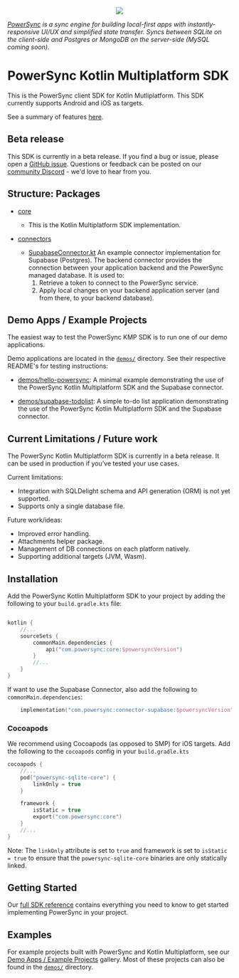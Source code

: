 <p align="center">
  <a href="https://www.powersync.com" target="_blank"><img src="https://github.com/powersync-ja/.github/assets/7372448/d2538c43-c1a0-4c47-9a76-41462dba484f"/></a>
</p>

*[PowerSync](https://www.powersync.com) is a sync engine for building local-first apps with instantly-responsive UI/UX and simplified state transfer. Syncs between SQLite on the client-side and Postgres or MongoDB on the server-side (MySQL coming soon).*

# PowerSync Kotlin Multiplatform SDK

This is the PowerSync client SDK for Kotlin Mutliplatform. This SDK currently supports Android and iOS as targets.

See a summary of features [here](https://docs.powersync.com/client-sdk-references/kotlin-multiplatform-alpha#sdk-features).

## Beta release

This SDK is currently in a beta release. If you find a bug or issue, please open a [GitHub issue](https://github.com/powersync-ja/powersync-kotlin/issues). Questions or feedback can be posted on
our [community Discord](https://discord.gg/powersync) - we'd love to hear from you.

## Structure: Packages

- [core](./core/)

    - This is the Kotlin Multiplatform SDK implementation.

- [connectors](./connectors/)

    - [SupabaseConnector.kt](./connectors/supabase/src/commonMain/kotlin/com/powersync/connector/supabase/SupabaseConnector.kt) An example connector implementation for Supabase (Postgres). The backend
      connector provides the connection between your application backend and the PowerSync managed database. It is used to:
        1. Retrieve a token to connect to the PowerSync service.
        2. Apply local changes on your backend application server (and from there, to your backend database).

## Demo Apps / Example Projects

The easiest way to test the PowerSync KMP SDK is to run one of our demo applications.

Demo applications are located in the [`demos/`](./demos) directory. See their respective README's for testing instructions:

- [demos/hello-powersync](./demos/hello-powersync/README.md): A minimal example demonstrating the use of the PowerSync Kotlin Multiplatform SDK and the Supabase connector.

- [demos/supabase-todolist](./demos/supabase-todolist/README.md): A simple to-do list application demonstrating the use of the PowerSync Kotlin Multiplatform SDK and the Supabase connector.

## Current Limitations / Future work

The PowerSync Kotlin Multiplatform SDK is currently in a beta release. It can be used in production if you’ve tested your use cases.

Current limitations:

- Integration with SQLDelight schema and API generation (ORM) is not yet supported.
- Supports only a single database file.

Future work/ideas:

- Improved error handling.
- Attachments helper package.
- Management of DB connections on each platform natively.
- Supporting additional targets (JVM, Wasm).

## Installation

Add the PowerSync Kotlin Multiplatform SDK to your project by adding the following to your `build.gradle.kts` file:

```kotlin

kotlin {
    //...
    sourceSets {
        commonMain.dependencies {
            api("com.powersync:core:$powersyncVersion")
        }
        //...
    }
}
```

If want to use the Supabase Connector, also add the following to `commonMain.dependencies`:

```kotlin
    implementation("com.powersync:connector-supabase:$powersyncVersion")
```

### Cocoapods

We recommend using Cocoapods (as opposed to SMP) for iOS targets. Add the following to the `cocoapods` config in your `build.gradle.kts`

```kotlin
cocoapods {
    //...
    pod("powersync-sqlite-core") {
        linkOnly = true
    }

    framework {
        isStatic = true
        export("com.powersync:core")
    }
    //...
}
```

Note: The `linkOnly` attribute is set to `true` and framework is set to `isStatic = true` to ensure that the `powersync-sqlite-core` binaries are only statically linked.

## Getting Started

Our [full SDK reference](https://docs.powersync.com/client-sdk-references/kotlin-multiplatform-alpha#getting-started) contains everything you need to know to get started implementing PowerSync in your project.

## Examples

For example projects built with PowerSync and Kotlin Multiplatform, see our [Demo Apps / Example Projects](https://docs.powersync.com/resources/demo-apps-example-projects#kotlin-multiplatform) gallery. Most of these projects can also be found in the [`demos/`](demos/) directory.
